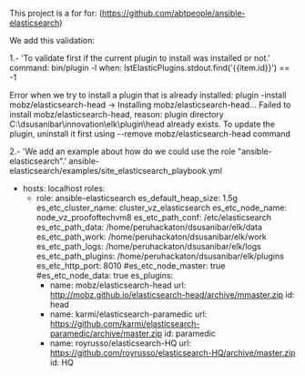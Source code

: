 
This project is a for for: (https://github.com/abtpeople/ansible-elasticsearch)

We add this validation:

1.- 'To validate first if the current plugin to install was installed or not.'
command: bin/plugin -l
when: lstElasticPlugins.stdout.find('{{item.id}}') == -1

Error when we try to install a plugin that is already installed:
plugin -install mobz/elasticsearch-head
-> Installing mobz/elasticsearch-head...
Failed to install mobz/elasticsearch-head, reason: plugin directory C:\dsusanibar\innovation\elk\plugin\head already exists. 
To update the plugin, uninstall it first using --remove mobz/elasticsearch-head command

2.- 'We add an example about how do we could use the role "ansible-elasticsearch".'
ansible-elasticsearch/examples/site_elasticsearch_playbook.yml

- hosts: localhost
  roles:
    - role: ansible-elasticsearch
      es_default_heap_size: 1.5g
      es_etc_cluster_name: cluster_vz_elasticsearch
      es_etc_node_name: node_vz_proofoftechvm8
      es_etc_path_conf: /etc/elasticsearch
      es_etc_path_data: /home/peruhackaton/dsusanibar/elk/data
      es_etc_path_work: /home/peruhackaton/dsusanibar/elk/work
      es_etc_path_logs: /home/peruhackaton/dsusanibar/elk/logs
      es_etc_path_plugins: /home/peruhackaton/dsusanibar/elk/plugins
      es_etc_http_port: 8010
      #es_etc_node_master: true
      #es_etc_node_data: true
      es_plugins:
        - name: mobz/elasticsearch-head
          url: http://mobz.github.io/elasticsearch-head/archive/mmaster.zip
          id: head
        - name: karmi/elasticsearch-paramedic
          url: https://github.com/karmi/elasticsearch-paramedic/archive/master.zip
          id: paramedic
        - name: royrusso/elasticsearch-HQ
          url: https://github.com/royrusso/elasticsearch-HQ/archive/master.zip
          id: HQ

